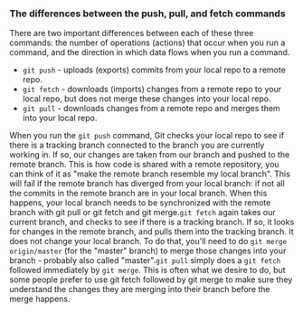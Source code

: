 ### The differences between the push, pull, and fetch commands

There are two important differences between each of these three commands: the number of operations (actions) that occur when you run a command, and the direction in which data flows when you run a command.

- `git push` - uploads (exports) commits from your local repo to a remote repo.
- `git fetch` - downloads (imports) changes from a remote repo to your local repo, but does not merge these changes into your local repo.
- `git pull` - downloads changes from a remote repo and merges them into your local repo.

When you run the `git push` command, Git checks your local repo to see if there is a tracking branch connected to the branch you are currently working in. If so, our changes are taken from our branch and pushed to the remote branch. This is how code is shared with a remote repository, you can think of it as "make the remote branch resemble my local branch". This will fail if the remote branch has diverged from your local branch: if not all the commits in the remote branch are in your local branch. When this happens, your local branch needs to be synchronized with the remote branch with git pull or git fetch and git merge.`git fetch` again takes our current branch, and checks to see if there is a tracking branch. If so, it looks for changes in the remote branch, and pulls them into the tracking branch. It does not change your local branch. To do that, you'll need to do `git merge origin/master` (for the "master" branch) to merge those changes into your branch - probably also called "master".`git pull` simply does a `git fetch` followed immediately by `git merge`. This is often what we desire to do, but some people prefer to use git fetch followed by git merge to make sure they understand the changes they are merging into their branch before the merge happens.
